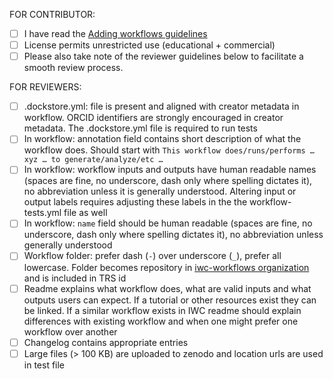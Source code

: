 FOR CONTRIBUTOR:
* [ ] I have read the [Adding workflows guidelines](https://github.com/galaxyproject/iwc/blob/main/workflows/README.md#adding-workflows)
* [ ] License permits unrestricted use (educational + commercial)
* [ ] Please also take note of the reviewer guidelines below to facilitate a smooth review process.

FOR REVIEWERS:
* [ ] .dockstore.yml: file is present and aligned with creator metadata in workflow. ORCID identifiers are strongly encouraged in creator metadata. The .dockstore.yml file is required to run tests
* [ ] In workflow: annotation field contains short description of what the workflow does. Should start with `This workflow does/runs/performs … xyz … to generate/analyze/etc …`
* [ ] In workflow: workflow inputs and outputs have human readable names (spaces are fine, no underscore, dash only where spelling dictates it), no abbreviation unless it is generally understood. Altering input or output labels requires adjusting these labels in the the workflow-tests.yml file as well
* [ ] In workflow: `name` field should be human readable (spaces are fine, no underscore, dash only where spelling dictates it), no abbreviation unless generally understood
* [ ] Workflow folder: prefer dash (`-`) over underscore (`_`), prefer all lowercase. Folder becomes repository in [iwc-workflows organization](https://github.com/iwc-workflows) and is included in TRS id
* [ ] Readme explains what workflow does, what are valid inputs and what outputs users can expect. If a tutorial or other resources exist they can be linked. If a similar workflow exists in IWC readme should explain differences with existing workflow and when one might prefer one workflow over another
* [ ] Changelog contains appropriate entries
* [ ] Large files (> 100 KB) are uploaded to zenodo and location urls are used in test file
